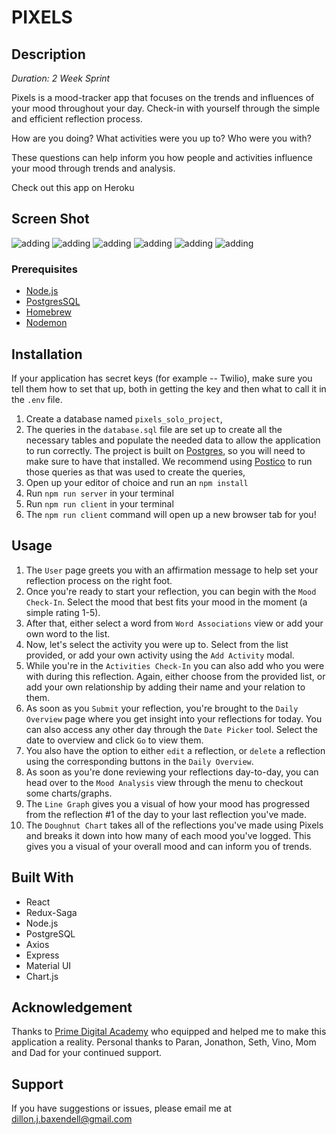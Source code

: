 # PIXELS

## Description

_Duration: 2 Week Sprint_

Pixels is a mood-tracker app that focuses on the trends and influences of your mood throughout your day. Check-in with yourself through the simple and efficient reflection process.

How are you doing? 
What activities were you up to? 
Who were you with? 

These questions can help inform you how people and activities influence your mood through trends and analysis. 

Check out this app on Heroku

## Screen Shot


![adding](/public/images/Screenshot1.png)
![adding](/public/images/Screenshot2.png)
![adding](/public/images/Screenshot3.png)
![adding](/public/images/Screenshot4.png)
![adding](/public/images/Screenshot5.png)
![adding](/public/images/Screenshot6.png)

### Prerequisites

- [Node.js](https://nodejs.org/en/)
- [PostgresSQL](https://www.postgresql.org/)
- [Homebrew](https://brew.sh/)
- [Nodemon](https://nodemon.io/)

## Installation

If your application has secret keys (for example --  Twilio), make sure you tell them how to set that up, both in getting the key and then what to call it in the `.env` file.

1. Create a database named `pixels_solo_project`,
2. The queries in the `database.sql` file are set up to create all the necessary tables and populate the needed data to allow the application to run correctly. The project is built on [Postgres](https://www.postgresql.org/download/), so you will need to make sure to have that installed. We recommend using [Postico](https://eggerapps.at/postico/) to run those queries as that was used to create the queries, 
3. Open up your editor of choice and run an `npm install`
4. Run `npm run server` in your terminal
5. Run `npm run client` in your terminal
6. The `npm run client` command will open up a new browser tab for you!

## Usage

1. The `User` page greets you with an affirmation message to help set your reflection process on the right foot.
2. Once you're ready to start your reflection, you can begin with the `Mood Check-In`. Select the mood that best fits your mood in the moment (a simple rating 1-5).
3. After that, either select a word from `Word Associations` view or add your own word to the list. 
4. Now, let's select the activity you were up to. Select from the list provided, or add your own activity using the `Add Activity` modal.
5. While you're in the `Activities Check-In` you can also add who you were with during this reflection. Again, either choose from the provided list, or add your own relationship by adding their name and your relation to them.
6. As soon as you `Submit` your reflection, you're brought to the `Daily Overview` page where you get insight into your reflections for today. You can also access any other day through the `Date Picker` tool. Select the date to overview and click `Go` to view them.
7. You also have the option to either `edit` a reflection, or `delete` a reflection using the corresponding buttons in the `Daily Overview`. 
8. As soon as you're done reviewing your reflections day-to-day, you can head over to the `Mood Analysis` view through the menu to checkout some charts/graphs. 
9. The `Line Graph` gives you a visual of how your mood has progressed from the reflection #1 of the day to your last reflection you've made. 
10. The `Doughnut Chart` takes all of the reflections you've made using Pixels and breaks it down into how many of each mood you've logged. This gives you a visual of your overall mood and can inform you of trends. 


## Built With

- React
- Redux-Saga
- Node.js
- PostgreSQL
- Axios
- Express
- Material UI
- Chart.js


## Acknowledgement
Thanks to [Prime Digital Academy](www.primeacademy.io) who equipped and helped me to make this application a reality. Personal thanks to Paran, Jonathon, Seth, Vino, Mom and Dad for your continued support.

## Support
If you have suggestions or issues, please email me at [dillon.j.baxendell@gmail.com](www.google.com)

